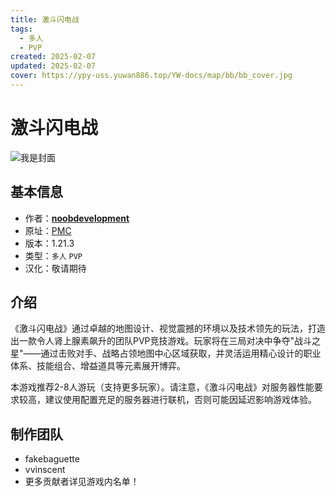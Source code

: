 ```yaml
---
title: 激斗闪电战
tags:
  - 多人
  - PVP
created: 2025-02-07
updated: 2025-02-07
cover: https://ypy-uss.yuwan886.top/YW-docs/map/bb/bb_cover.jpg
---
```


# 激斗闪电战
![我是封面](https://ypy-uss.yuwan886.top/YW-docs/map/bb/bb_cover.jpg)
## 基本信息

- 作者：[**noobdevelopment**](https://www.planetminecraft.com/member/noobdevelopment/)
- 原址：[PMC](https://www.planetminecraft.com/project/battle-blitz-minigame-1-21-1/)
- 版本：1.21.3
- 类型：`多人` `PVP`
- 汉化：敬请期待


## 介绍

《激斗闪电战》通过卓越的地图设计、视觉震撼的环境以及技术领先的玩法，打造出一款令人肾上腺素飙升的团队PVP竞技游戏。玩家将在三局对决中争夺"战斗之星"——通过击败对手、战略占领地图中心区域获取，并灵活运用精心设计的职业体系、技能组合、增益道具等元素展开博弈。

本游戏推荐2-8人游玩（支持更多玩家）。请注意，《激斗闪电战》对服务器性能要求较高，建议使用配置充足的服务器进行联机，否则可能因延迟影响游戏体验。

## 制作团队

- fakebaguette  
- vvinscent  
- 更多贡献者详见游戏内名单！